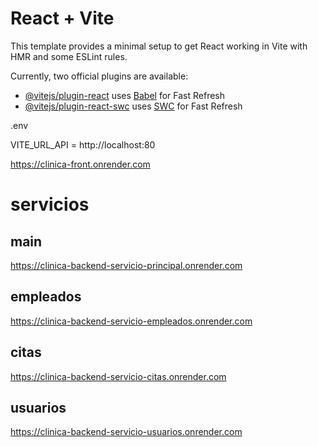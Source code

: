 # React + Vite

This template provides a minimal setup to get React working in Vite with HMR and some ESLint rules.

Currently, two official plugins are available:

- [@vitejs/plugin-react](https://github.com/vitejs/vite-plugin-react/blob/main/packages/plugin-react/README.md) uses [Babel](https://babeljs.io/) for Fast Refresh
- [@vitejs/plugin-react-swc](https://github.com/vitejs/vite-plugin-react-swc) uses [SWC](https://swc.rs/) for Fast Refresh

.env

VITE_URL_API = http://localhost:80




<!-- web app -->
https://clinica-front.onrender.com

# servicios


## main
https://clinica-backend-servicio-principal.onrender.com

## empleados

https://clinica-backend-servicio-empleados.onrender.com

## citas

https://clinica-backend-servicio-citas.onrender.com

## usuarios

https://clinica-backend-servicio-usuarios.onrender.com
